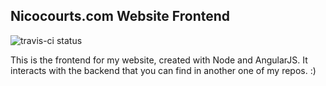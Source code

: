 ## Nicocourts.com Website Frontend
![travis-ci status](https://travis-ci.com/NicoCourts/NicoCourts.com.svg?branch=Live)

This is the frontend for my website, created with Node and AngularJS. It interacts with the backend that you can find in another one of my repos. :)
